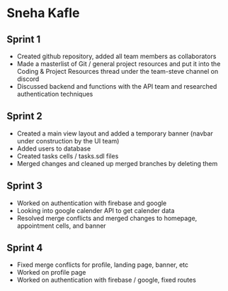 # Sneha Kafle

## Sprint 1
- Created github repository, added all team members as collaborators
- Made a masterlist of Git / general project resources and put it into the Coding & Project Resources thread under the team-steve channel on discord
- Discussed backend and functions with the API team and researched authentication techniques

## Sprint 2
- Created a main view layout and added a temporary banner (navbar under construction by the UI team)
- Added users to database
- Created tasks cells / tasks.sdl files
- Merged changes and cleaned up merged branches by deleting them

## Sprint 3
- Worked on authentication with firebase and google
- Looking into google calender API to get calender data
- Resolved merge conflicts and merged changes to homepage, appointment cells, and banner

## Sprint 4
- Fixed merge conflicts for profile, landing page, banner, etc
- Worked on profile page
- Worked on authentication with firebase / google, fixed routes
